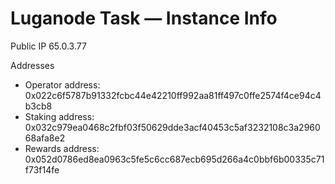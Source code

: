 # Luganode Task — Instance Info

Public IP
65.0.3.77

Addresses
- Operator address: 0x022c6f5787b91332fcbc44e42210ff992aa81ff497c0ffe2574f4ce94c4b3cb8
- Staking address:  0x032c979ea0468c2fbf03f50629dde3acf40453c5af3232108c3a296068afa8e2
- Rewards address:  0x052d0786ed8ea0963c5fe5c6cc687ecb695d266a4c0bbf6b00335c71f73f14fe
